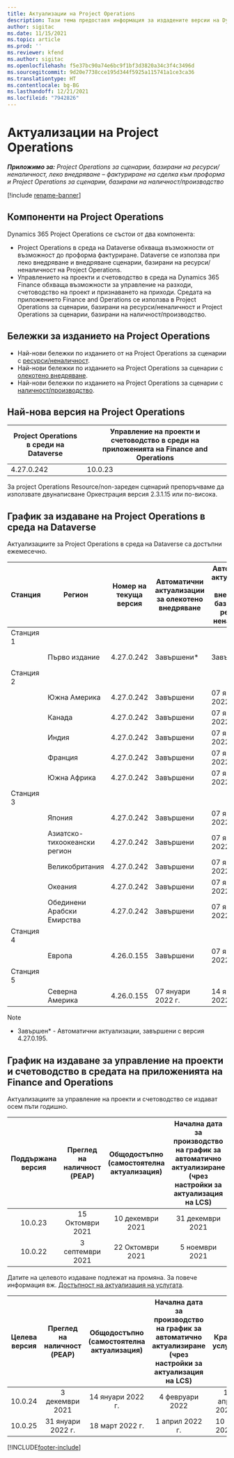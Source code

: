 ```yaml
---
title: Актуализации на Project Operations
description: Тази тема предоставя информация за издадените версии на Dynamics 365 Project Operations.
author: sigitac
ms.date: 11/15/2021
ms.topic: article
ms.prod: ''
ms.reviewer: kfend
ms.author: sigitac
ms.openlocfilehash: f5e37bc90a74e6bc9f1bf3d3820a34c3f4c3496d
ms.sourcegitcommit: 9d20e7738cce195d344f5925a115741a1ce3ca36
ms.translationtype: HT
ms.contentlocale: bg-BG
ms.lasthandoff: 12/21/2021
ms.locfileid: "7942826"
---
```

# <a name="project-operations-updates"></a>Актуализации на Project Operations

_**Приложимо за:** Project Operations за сценарии, базирани на ресурси/неналичност, леко внедряване – фактуриране на сделка към проформа и Project Operations за сценарии, базирани на наличност/производство_

[!include [rename-banner](~/includes/cc-data-platform-banner.md)]

## <a name="project-operations-components"></a>Компоненти на Project Operations

Dynamics 365 Project Operations се състои от два компонента:

- Project Operations в среда на Dataverse обхваща възможности от възможност до проформа фактуриране. Dataverse се използва при леко внедряване и внедряване сценарии, базирани на ресурси/неналичност на Project Operations.
- Управлението на проекти и счетоводство в среда на Dynamics 365 Finance обхваща възможности за управление на разходи, счетоводство на проект и признаването на приходи. Средата на приложението Finance and Operations се използва в Project Operations за сценарии, базирани на ресурси/неналичност и Project Operations за сценарии, базирани на наличност/производство.

## <a name="project-operations-release-notes"></a>Бележки за изданието на Project Operations
- Най-нови бележки по изданието от на Project Operations за сценарии с [ресурси/неналичност](whats-new-dec-2021-resource-based.md).
- Най-нови бележки по изданието на Project Operations за сценарии с [олекотено внедряване](../pro/whats-new/whats-new-dec-2021-lite.md).
- Най-нови бележки по изданието на Project Operations за сценарии с [наличност/производство](../prod-pma/whats-new/whats-new-oct-2021-stocked.md).

## <a name="project-operations-latest-version"></a>Най-нова версия на Project Operations

| Project Operations в среди на Dataverse | Управление на проекти и счетоводство в среди на приложенията на Finance and Operations | 
| --- | --- |
| 4.27.0.242 | 10.0.23 |

За project Operations Resource/non-зареден сценарий препоръчваме да използвате двунаписване Оркестрация версия 2.3.1.15 или по-висока.

## <a name="release-schedule-for-project-operations-on-dataverse-environment"></a>График за издаване на Project Operations в среда на Dataverse

Актуализациите за Project Operations в среда на Dataverse са достъпни ежемесечно. 

| Станция | Регион | Номер на текуща версия | Автоматични актуализации за олекотено внедряване | Автоматични актуализации за внедряване, базирано на ресурси/неналичност | Номер на следваща версия | Общодостъпна следваща версия |
|-----------|-----------------------|-----------------|--------------------|---------------------|---------------------|---------------------|
| Станция 1 |   &nbsp;              |    &nbsp;       | &nbsp;             |      &nbsp;         |      &nbsp;         |      &nbsp;         |
|   &nbsp;  | Първо издание         |  4.27.0.242     | Завършени*          | Завършени*           | TBD                 | 14 януари 2022 г.    |
| Станция 2 |   &nbsp;              |    &nbsp;       | &nbsp;             |      &nbsp;         |      &nbsp;         |      &nbsp;         |
|   &nbsp;  | Южна Америка         |  4.27.0.242     | Завършени           | 07 януари 2022 г.    | TBD                 | 14 януари 2022 г.    |
|   &nbsp;  | Канада                |  4.27.0.242     | Завършени           | 07 януари 2022 г.    | TBD                 | 14 януари 2022 г.    |
|   &nbsp;  | Индия                 |  4.27.0.242     | Завършени           | 07 януари 2022 г.    | TBD                 | 14 януари 2022 г.    |
|   &nbsp;  | Франция                |  4.27.0.242     | Завършени           | 07 януари 2022 г.    | TBD                 | 14 януари 2022 г.    |
|   &nbsp;  | Южна Африка          |  4.27.0.242     | Завършени           | 07 януари 2022 г.    | TBD                 | 14 януари 2022 г.    |
| Станция 3 |      &nbsp;           |     &nbsp;      |     &nbsp;         |      &nbsp;         |      &nbsp;         |      &nbsp;         |
|   &nbsp;  | Япония                 |  4.27.0.242     | Завършени           | 07 януари 2022 г.    | TBD                 | 21 януари 2022 г.    |
|   &nbsp;  | Азиатско-тихоокеански регион          |  4.27.0.242     | Завършени           | 07 януари 2022 г.    | TBD                 | 21 януари 2022 г.    |
|   &nbsp;  | Великобритания         |  4.27.0.242     | Завършени           | 07 януари 2022 г.    | TBD                 | 21 януари 2022 г.    |
|   &nbsp;  | Океания               |  4.27.0.242     | Завършени           | 07 януари 2022 г.    | TBD                 | 21 януари 2022 г.    |
|   &nbsp;  | Обединени Арабски Емирства  |  4.27.0.242     | Завършени           | 07 януари 2022 г.    | TBD                 | 21 януари 2022 г.    |
| Станция 4 |     &nbsp;            |     &nbsp;      |     &nbsp;         |      &nbsp;         |      &nbsp;         |      &nbsp;         |
|   &nbsp;  | Европа                |  4.26.0.155     | Завършени           | 07 януари 2022 г.    | 4.27.0.242          | 10 януари 2022 г.    |
| Станция 5 |     &nbsp;            |     &nbsp;      |     &nbsp;         |      &nbsp;         |      &nbsp;         |      &nbsp;         |
|   &nbsp;  | Северна Америка         |  4.26.0.155     | 07 януари 2022 г.   | 14 януари 2022 г.    | 4.27.0.242          | 17 януари 2022 г.    |

>[!Note]
> - Завършен* - Автоматични актуализации, завършени с версия 4.27.0.195.


## <a name="release-schedule-for-project-management-and-accounting-in-the-finance-and-operations-apps-environment"></a>График на издаване за управление на проекти и счетоводство в средата на приложенията на Finance and Operations

Актуализациите за управление на проекти и счетоводство се издават осем пъти годишно.

|Поддържана версия| Преглед на наличност (PEAP) | Общодостъпно (самостоятелна актуализация) | Начална дата за производство на график за автоматично актуализиране (чрез настройки за актуализация на LCS) |   Край на услугата   |
|:---------------:|:---------------------------:|:---------------------------------:|:--------------------------------------------------------------------:|:------------------:|
|     10.0.23     |      15 Октомври 2021       |        10 декември 2021          |                          31 декември 2021                           | 18 март 2022 г.     |
|     10.0.22     |      3 септември 2021      |        22 Октомври 2021           |                          5 ноември 2021                            | 14 януари 2022 г.   |


Датите на целевото издаване подлежат на промяна. За повече информация вж. [Достъпност на актуализация на услугата](/dynamics365/fin-ops-core/fin-ops/get-started/public-preview-releases?toc=%2fdynamics365%2ffinance%2ftoc.json).

|Целева версия | Преглед на наличност (PEAP) | Общодостъпно (самостоятелна актуализация) | Начална дата за производство на график за автоматично актуализиране (чрез настройки за актуализация на LCS) |   Край на услугата   |
|:---------------:|:---------------------------:|:---------------------------------:|:--------------------------------------------------------------------:|:------------------:|
|     10.0.24     |      3 декември 2021       |        14 януари 2022 г.           |                          4 февруари 2022                            | 15 април 2022 г.     |
|     10.0.25     |      31 януари 2022 г.       |        18 март 2022 г.             |                          1 април 2022 г.                               | 10 юни 2022 г.      |

[!INCLUDE[footer-include](../includes/footer-banner.md)]
